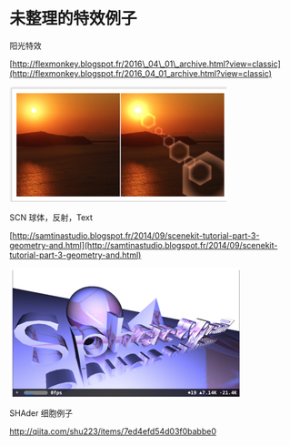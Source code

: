 # 未整理的特效例子

阳光特效

[http://flexmonkey.blogspot.fr/2016\_04\_01\_archive.html?view=classic](http://flexmonkey.blogspot.fr/2016_04_01_archive.html?view=classic)

![](/assets/sun.png)

SCN 球体，反射，Text

[http://samtinastudio.blogspot.fr/2014/09/scenekit-tutorial-part-3-geometry-and.html](http://samtinastudio.blogspot.fr/2014/09/scenekit-tutorial-part-3-geometry-and.html)

![](/assets/scnexample.png)



SHAder 细胞例子

http://qiita.com/shu223/items/7ed4efd54d03f0babbe0

